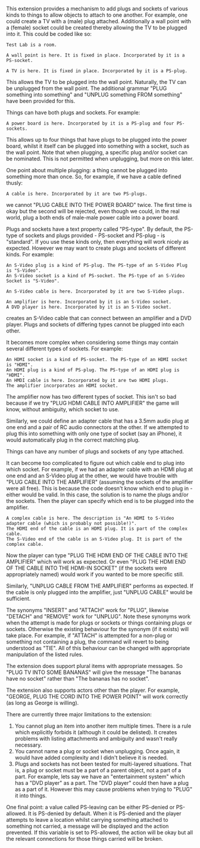 
This extension provides a mechanism to add plugs and sockets of various kinds to things to allow objects to attach to one another. For example, one could create a TV with a (male) plug attached. Additionally a wall point with a (female) socket could be created thereby allowing the TV to be plugged into it. This could be coded like so:

	Test Lab is a room.

	A wall point is here. It is fixed in place. Incorporated by it is a PS-socket.

	A TV is here. It is fixed in place. Incorporated by it is a PS-plug.

This allows the TV to be plugged into the wall point. Naturally, the TV can be unplugged from the wall point. The additional grammar "PLUG something into something" and "UNPLUG something FROM something" have been provided for this.

Things can have both plugs and sockets. For example:

	A power board is here. Incorporated by it is a PS-plug and four PS-sockets.

This allows up to four things that have plugs to be plugged into the power board, whilst it itself can be plugged into something with a socket, such as the wall point. Note that when plugging, a specific plug and/or socket can be nominated. This is not permitted when unplugging, but more on this later.

One point about multiple plugging: a thing cannot be plugged into something more than once. So, for example, if we have a cable defined thusly:

	A cable is here. Incorporated by it are two PS-plugs.

we cannot "PLUG CABLE INTO THE POWER BOARD" twice. The first time is okay but the second will be rejected, even though we could, in the real world, plug a both ends of male-male power cable into a power board.

Plugs and sockets have a text property called "PS-type". By default, the PS-type of sockets and plugs provided - PS-socket and PS-plug - is "standard". If you use these kinds only, then everything will work nicely as expected. However we may want to create plugs and sockets of different kinds. For example:

	An S-Video plug is a kind of PS-plug. The PS-type of an S-Video Plug is "S-Video".
	An S-Video socket is a kind of PS-socket. The PS-type of an S-Video Socket is "S-Video".

	An S-Video cable is here. Incorporated by it are two S-Video plugs.

	An amplifier is here. Incorporated by it is an S-Video socket.
	A DVD player is here. Incorporated by it is an S-Video socket.

creates an S-Video cable that can connect between an amplifier and a DVD player. Plugs and sockets of differing types cannot be plugged into each other.

It becomes more complex when considering some things may contain several different types of sockets. For example:

	An HDMI socket is a kind of PS-socket. The PS-type of an HDMI socket is "HDMI".
	An HDMI plug is a kind of PS-plug. The PS-type of an HDMI plug is "HDMI".
	An HMDI cable is here. Incorporated by it are two HDMI plugs.
	The amplifier incorporates an HDMI socket.

The amplifier now has two different types of socket. This isn't so bad because if we try "PLUG HDMI CABLE INTO AMPLIFIER" the game will know, without ambiguity, which socket to use.

Similarly, we could define an adapter cable that has a 3.5mm audio plug at one end and a pair of RC audio connectors at the other. If we attempted to plug this into something with only one type of socket (say an iPhone), it would automatically plug in the correct matching plug.

Things can have any number of plugs and sockets of any type attached.

It can become too complicated to figure out which cable end to plug into which socket. For example, if we had an adapter cable with an HDMI plug at one end and an S-Video plug at the other, we would have trouble with "PLUG CABLE INTO THE AMPLIFIER" (assuming the sockets of the amplifier were all free). This is because the code doesn't know which end to plug in - either would be valid. In this case, the solution is to name the plugs and/or the sockets. Then the player can specify which end is to be plugged into the amplifier.

	A complex cable is here. The description is "An HDMI to S-Video adapter cable (which is probably not possible!)".
	The HDMI end of the cable is an HDMI plug. It is part of the complex cable.
	The S-Video end of the cable is an S-Video plug. It is part of the complex cable.

Now the player can type "PLUG THE HDMI END OF THE CABLE INTO THE AMPLIFIER" which will work as expected. Or even "PLUG THE HDMI END OF THE CABLE INTO THE HDMI-IN SOCKET" (if the sockets were appropriately named) would work if you wanted to be more specific still.

Similarly, "UNPLUG CABLE FROM THE AMPLIFIER" performs as expected. If the cable is only plugged into the amplifier, just "UNPLUG CABLE" would be sufficient.

The synonyms "INSERT" and "ATTACH" work for "PLUG", likewise "DETACH" and "REMOVE" work for "UNPLUG". Note these synonyms work when the attempt is made for plugs or sockets or things containing plugs or sockets. Otherwise the existing behaviour for the synonym (if it exists) will take place. For example, if "ATTACH" is attempted for a non-plug or something not containing a plug, the command will revert to being understood as "TIE". All of this behaviour can be changed with appropriate manipulation of the listed rules.

The extension does support plural items with appropriate messages. So "PLUG TV INTO SOME BANANAS" will give the message "The bananas have no socket" rather than "The bananas has no socket".

The extension also supports actors other than the player. For example, "GEORGE, PLUG THE CORD INTO THE POWER POINT" will work correctly (as long as George is willing).

There are currently three major limitations to the extension:
1) You cannot plug an item into another item multiple times. There is a rule which explicitly forbids it (although it could be delisted). It creates problems with listing attachments and ambiguity and wasn't really necessary.
2) You cannot name a plug or socket when unplugging. Once again, it would have added complexity and I didn't believe it is needed.
3) Plugs and sockets has not been tested for multi-layered situations. That is, a plug or socket must be a part of a parent object, not a part of a part. For example, lets say we have an "entertainment system" which has a "DVD player" as a part. The "DVD player" could then have a plug as a part of it. However this may cause problems when trying to "PLUG" it into things.

One final point: a value called PS-leaving can be either PS-denied or PS-allowed. It is PS-denied by default. When it is PS-denied and the player attempts to leave a location whilst carrying something attached to something not carried, a message will be displayed and the action prevented. If this variable is set to PS-allowed, the action will be okay but all the relevant connections for those things carried will be broken.

